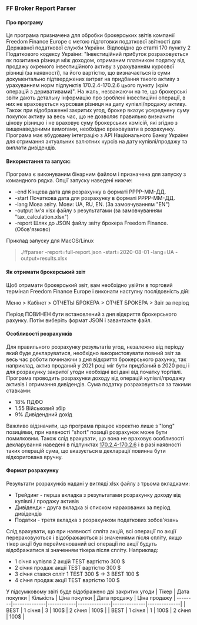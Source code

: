 ### FF Broker Report Parser
#### Про програму

Ця програма призначена для обробки брокерських звітів компанії Freedom Finance Europe c метою підготовки податкової звітності для Державної податкової служби України. Відповідно до статті 170 пункту 2 Податкового кодексу України: "Інвестиційний прибуток розраховується як позитивна різниця між доходом, отриманим платником податку від продажу окремого інвестиційного активу з урахуванням курсової різниці (за наявності), та його вартістю, що визначається із суми документально підтверджених витрат на придбання такого активу з урахуванням норм підпунктів 170.2.4-170.2.6 цього пункту (крім операцій з деривативами)".
На жаль, незважаючи на те, що брокерські звіти дають детальну інформацію про зроблені інвестиційні операції, в них не враховується курcовая різниця на дату купівлі/продажу активу. Також при відображенні закритих угод, брокер вказує усереднену суму покупок активу за весь час, що не дозволяє правильно визначити цінову різницю і не враховує суму брокерських комісій, які згідно з вищенаведеними вимогами, необхідно враховувати в розрахунку. Програма має вбудовану інтеграцію з API Національного Банку України для отримання актуальних валютних курсів на дату купівлі/продажу та виплати дивідендів.

#### Використання та запуск:
Програма є виконуваним бінарним файлом і призначена для запуску з командного рядка. Опції запуску наведені нижче:
  - -end  	Кінцева дата для розрахунку в форматі РРРР-ММ-ДД.
  - -start     	Початкова дата для розрахунку в форматі РРРР-ММ-ДД.
  - -lang     	Мова звіту. Мови: UA, RU, EN. (За замовчуванням "EN")
  - -output     	Ім'я xlsx файлу з результатами (за замовчуванням "tax_calculation.xlsx")
  - -report     	Шлях до JSON файлу звіту брокера Freedom Finance. (Обов'язково)

Приклад запуску для MacOS/Linux
> ./ffparser -report=full-report.json -start=2020-08-01 -lang=UA -output=results.xlsx

#### Як отримати брокерський звіт
Щоб отримати брокерський звіт, вам необхідно увійти в торговий термінал Freedom Finance Europe і виконати наступну послідовність дій:

Меню > Кабінет > ОТЧЕТЫ БРОКЕРА > ОТЧЕТ БРОКЕРА > Звіт за період

Період ПОВИНЕН бути встановлений з дня відкриття брокерського рахунку. Потім виберіть формат JSON і завантажте файл.

#### Особливості розрахунків
Для правильного розрахунку результатів угод, незалежно від періоду який буде декларуватися, необхідно використовувати повний звіт за весь час роботи починаючи з дня відкриття брокерського рахунку, так наприклад, актив проданий у 2021 році міг бути придбаний в 2020 році і для розрахунку закритої угоди необхідні всі дані від початку торгівлі. Програма проводить розрахунки доходу від операцій купівлі/продажу активів і отримання дивідендів. Сума податку розраховується за такими ставками:
- 18% ПДФО
- 1.55 Військовий збір
- 9% Дивідендний дохід

Важливо відзначити, що програма працює коректно лише з "long" позиціями, при наявності "short" позиції розрахунок може бути помилковим. Також слід врахувати, що вона не враховує особливості декларування наведені в підпунктах  [170.2.4-170.2.6](https://zakon.rada.gov.ua/laws/show/2755-17?lang=ru#n3998) і в разі наявності таких операцій сума, що вказується в декларації повинна бути відкоригована вручну.

#### Формат розрахунку
Результати розрахунків надані у вигляді xlsx файлу з трьома вкладками:
- Трейдинг - перша вкладка з результатами розрахунку доходу від купівлі / продажу активів
- Дивіденди - друга вкладка зі списком нарахованих за період дивідендів
- Податки - третя вкладка з розрахунком податкових зобов'язань

Слід врахувати, що при наявності спліта акцій, всі операції по акції перераховуються і відображаються зі значеннями після спліту, якщо тікер акції був перейменований всі операції по акції будуть відображатися зі значенням тікера після спліту. Наприклад:
- 1 січня купівля 2 акцій TEST вартістю 300 $
- 2 січня продаж акції TEST вартістю 300 $
- 3 січня стався спліт 1 TEST 300 $ -> 3 BEST 100 $
- 4 січня продаж акції  TEST вартістю 100 $

У підсумковому звіті буде відображено дві закритих угоди
| Тікер | Дата покупки | Кількість | Ціна покупки | Дата продажу | Ціна продажу |
--------|--------------|------------|--------------|--------------|--------------|
| BEST | 1 січня | 3 | 100$ | 2 січня | 100$ |
| BEST | 1 січня | 1 | 100$ | 2 січня | 100$ |
